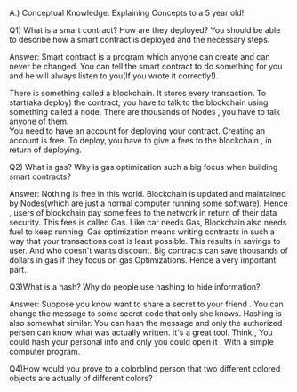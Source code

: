  A.) Conceptual Knowledge: Explaining Concepts to a 5 year old!
 
 Q1) What is a smart contract? How are they deployed? You should be able to describe how a smart contract is deployed and the necessary steps. 

Answer:  Smart contract is a program which anyone can create and can never be changed. You can tell the smart contract to do something for you and he will always listen to you(If you wrote it correctly!).

There is something called a blockchain. It stores every transaction. To start(aka deploy) the contract, you have to talk to the blockchain using something called a node. There are thousands of Nodes , you have to talk anyone of them.  
You need to have an account for deploying your contract.  Creating an account is free. To deploy, you have to give a fees to the blockchain , in return of deploying. 

Q2) What is gas? Why is gas optimization such a big focus when building smart contracts?

Answer: Nothing is free in this world. Blockchain is updated and maintained by Nodes(which are just a normal computer running some software). Hence , users of blockchain  pay some fees to the network in return of their data security. 
This fees is called Gas. 
Like car needs Gas, Blockchain also needs fuel to keep running. 
Gas optimization means writing contracts in such a way that your transactions cost is least possible. This results in savings to user. And who doesn't wants discount. 
Big contracts can save thousands of dollars in gas if they focus on gas Optimizations. Hence a very important part.

Q3)What is a hash? Why do people use hashing to hide information?

Answer: Suppose you know want to share a secret to your friend . You can change the message to some secret code that only she knows. Hashing is also somewhat similar. 
You can hash the message and only the authorized person can know what was actually written. 
It's a great tool. Think , You could hash your personal info and only you could open it . With a simple computer program.

Q4)How would you prove to a colorblind person that two different colored objects are actually of different colors?



